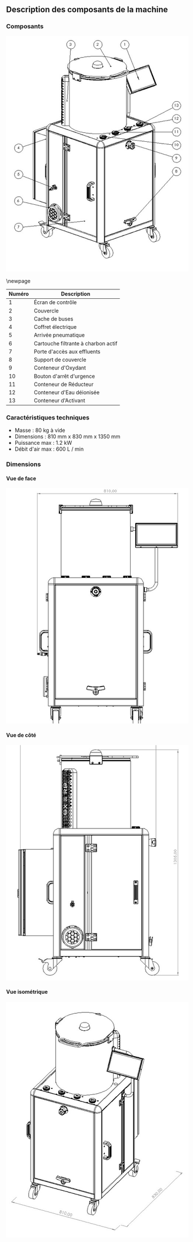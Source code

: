 ## Description des composants de la machine

### Composants

![Vue des composants](elements.jpg)

\newpage

| Numéro | Description |
| ----- | ----- |
| 1 | Écran de contrôle |
| 2 | Couvercle |
| 3 | Cache de buses |
| 4 | Coffret électrique |
| 5 | Arrivée pneumatique |
| 6 | Cartouche filtrante à charbon actif |
| 7 | Porte d'accès aux effluents |
| 8 | Support de couvercle |
| 9 | Conteneur d'Oxydant |
| 10 | Bouton d'arrêt d'urgence |
| 11 | Conteneur de Réducteur |
| 12 | Conteneur d'Eau déionisée |
| 13 | Conteneur d'Activant |

### Caractéristiques techniques

- Masse : 80 kg à vide
- Dimensions : 810 mm x 830 mm x 1350 mm
- Puissance max : 1.2 kW
- Débit d'air max : 600 L / min

### Dimensions

#### Vue de face

![Vue de face](front_view.jpg)

#### Vue de côté

![Vue de coté](side_view.jpg)

#### Vue isométrique

![Vue isométrique](iso_view.jpg)
